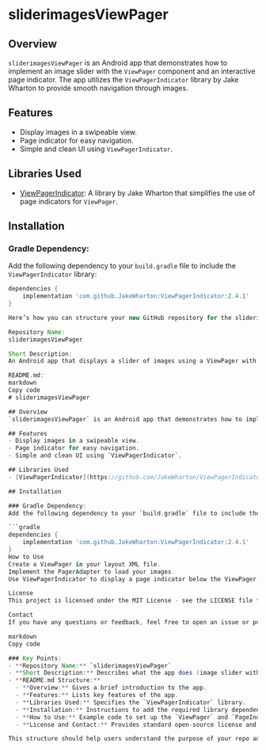 # sliderimagesViewPager

## Overview
`sliderimagesViewPager` is an Android app that demonstrates how to implement an image slider with the `ViewPager` component and an interactive page indicator. The app utilizes the `ViewPagerIndicator` library by Jake Wharton to provide smooth navigation through images.

## Features
- Display images in a swipeable view.
- Page indicator for easy navigation.
- Simple and clean UI using `ViewPagerIndicator`.

## Libraries Used
- [ViewPagerIndicator](https://github.com/JakeWharton/ViewPagerIndicator): A library by Jake Wharton that simplifies the use of page indicators for `ViewPager`.

## Installation

### Gradle Dependency:
Add the following dependency to your `build.gradle` file to include the `ViewPagerIndicator` library:

```gradle
dependencies {
    implementation 'com.github.JakeWharton:ViewPagerIndicator:2.4.1'
}

Here’s how you can structure your new GitHub repository for the sliderimagesViewPager app that uses the ViewPagerIndicator library.

Repository Name:
sliderimagesViewPager

Short Description:
An Android app that displays a slider of images using a ViewPager with a Page Indicator, powered by the ViewPagerIndicator library for seamless navigation.

README.md:
markdown
Copy code
# sliderimagesViewPager

## Overview
`sliderimagesViewPager` is an Android app that demonstrates how to implement an image slider with the `ViewPager` component and an interactive page indicator. The app utilizes the `ViewPagerIndicator` library by Jake Wharton to provide smooth navigation through images.

## Features
- Display images in a swipeable view.
- Page indicator for easy navigation.
- Simple and clean UI using `ViewPagerIndicator`.

## Libraries Used
- [ViewPagerIndicator](https://github.com/JakeWharton/ViewPagerIndicator): A library by Jake Wharton that simplifies the use of page indicators for `ViewPager`.

## Installation

### Gradle Dependency:
Add the following dependency to your `build.gradle` file to include the `ViewPagerIndicator` library:

```gradle
dependencies {
    implementation 'com.github.JakeWharton:ViewPagerIndicator:2.4.1'
}
How to Use
Create a ViewPager in your layout XML file.
Implement the PagerAdapter to load your images.
Use ViewPagerIndicator to display a page indicator below the ViewPager.

License
This project is licensed under the MIT License - see the LICENSE file for details.

Contact
If you have any questions or feedback, feel free to open an issue or pull request!

markdown
Copy code

### Key Points:
- **Repository Name:** `sliderimagesViewPager`
- **Short Description:** Describes what the app does (image slider with page indicators).
- **README.md Structure:**
  - **Overview:** Gives a brief introduction to the app.
  - **Features:** Lists key features of the app.
  - **Libraries Used:** Specifies the `ViewPagerIndicator` library.
  - **Installation:** Instructions to add the required library dependency.
  - **How to Use:** Example code to set up the `ViewPager` and `PageIndicator`.
  - **License and Contact:** Provides standard open-source license and contact information.

This structure should help users understand the purpose of your repo and how to set it up.


